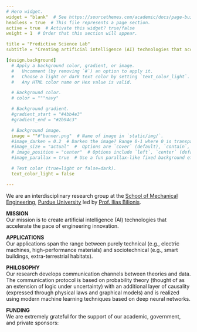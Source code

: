 ```yaml
---
# Hero widget.
widget = "blank"  # See https://sourcethemes.com/academic/docs/page-builder/
headless = true  # This file represents a page section.
active = true  # Activate this widget? true/false
weight = 1  # Order that this section will appear.

title = "Predictive Science Lab"
subtitle = "Creating artificial intelligence (AI) technologies that accelerate the pace of engineering innovation."

[design.background]
  # Apply a background color, gradient, or image.
  #   Uncomment (by removing `#`) an option to apply it.
  #   Choose a light or dark text color by setting `text_color_light`.
  #   Any HTML color name or Hex value is valid.

  # Background color.
  # color = """navy"

  # Background gradient.
  #gradient_start = "#4bb4e3"
  #gradient_end = "#2b94c3"

  # Background image.
  image = ""#"banner.png"  # Name of image in `static/img/`.
  #image_darken = 0.2  # Darken the image? Range 0-1 where 0 is transparent and 1 is opaque.
  #image_size = "actual"  #  Options are `cover` (default), `contain`, or `actual` size.
  # image_position = "center"  # Options include `left`, `center` (default), or `right`.
  #image_parallax = true  # Use a fun parallax-like fixed background effect? true/false

  # Text color (true=light or false=dark).
  text_color_light = false

---
```


We are an interdisciplinary research group at the [School of Mechanical Engineering](http://www.purdue.edu/me),
[Purdue University](http://www.purdue.edu) led by [Prof. Ilias Bilionis](/authors/ebilionis).

**MISSION**<br>
Our mission is to create artificial intelligence (AI) technologies that accelerate the pace of engineering innovation.

**APPLICATIONS**<br>
Our applications span the range between purely technical (e.g., electric machines, high-performance materials) and sociotechnical (e.g., smart buildings, extra-terrestrial habitats).

**PHILOSOPHY**<br>
Our research develops communication channels between theories and data. The communication protocol is based on probability theory (thought of as an extension of logic under uncertainty) with an additional layer of causality (expressed through physical laws and graphical models) and is realized using modern machine learning techniques based on deep neural networks.

**FUNDING**<br>
We are extremely grateful for the support of our academic, government, and private sponsors:<br>
